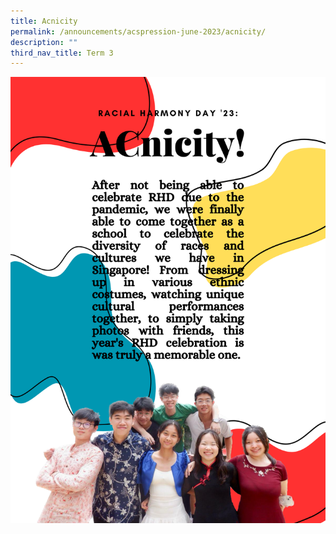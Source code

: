 ```yaml
---
title: Acnicity
permalink: /announcements/acspression-june-2023/acnicity/
description: ""
third_nav_title: Term 3
---
```

![](/images/ACSpression/June%202023/acnicity.png)